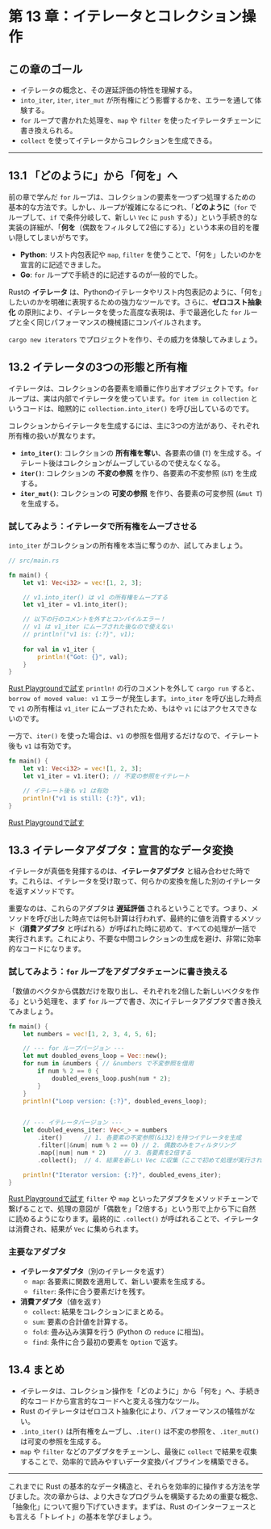 # 第 13 章：イテレータとコレクション操作

## この章のゴール
- イテレータの概念と、その遅延評価の特性を理解する。
- `into_iter`, `iter`, `iter_mut` が所有権にどう影響するかを、エラーを通して体験する。
- `for` ループで書かれた処理を、`map` や `filter` を使ったイテレータチェーンに書き換えられる。
- `collect` を使ってイテレータからコレクションを生成できる。

---

## 13.1 「どのように」から「何を」へ

前の章で学んだ `for` ループは、コレクションの要素を一つずつ処理するための基本的な方法です。しかし、ループが複雑になるにつれ、「**どのように**（`for` でループして、`if` で条件分岐して、新しい `Vec` に `push` する）」という手続き的な実装の詳細が、「**何を**（偶数をフィルタして2倍にする）」という本来の目的を覆い隠してしまいがちです。

- **Python**: リスト内包表記や `map`, `filter` を使うことで、「何を」したいのかを宣言的に記述できました。
- **Go**: `for` ループで手続き的に記述するのが一般的でした。

Rustの **イテレータ** は、Pythonのイテレータやリスト内包表記のように、「何を」したいのかを明確に表現するための強力なツールです。さらに、**ゼロコスト抽象化** の原則により、イテレータを使った高度な表現は、手で最適化した `for` ループと全く同じパフォーマンスの機械語にコンパイルされます。

`cargo new iterators` でプロジェクトを作り、その威力を体験してみましょう。

## 13.2 イテレータの3つの形態と所有権

イテレータは、コレクションの各要素を順番に作り出すオブジェクトです。`for` ループは、実は内部でイテレータを使っています。`for item in collection` というコードは、暗黙的に `collection.into_iter()` を呼び出しているのです。

コレクションからイテレータを生成するには、主に3つの方法があり、それぞれ所有権の扱いが異なります。

- **`into_iter()`**: コレクションの **所有権を奪い**、各要素の値 (`T`) を生成する。イテレート後はコレクションがムーブしているので使えなくなる。
- **`iter()`**: コレクションの **不変の参照** を作り、各要素の不変参照 (`&T`) を生成する。
- **`iter_mut()`**: コレクションの **可変の参照** を作り、各要素の可変参照 (`&mut T`) を生成する。

### 試してみよう：イテレータで所有権をムーブさせる

`into_iter` がコレクションの所有権を本当に奪うのか、試してみましょう。

```rust
// src/main.rs

fn main() {
    let v1: Vec<i32> = vec![1, 2, 3];

    // v1.into_iter() は v1 の所有権をムーブする
    let v1_iter = v1.into_iter();

    // 以下の行のコメントを外すとコンパイルエラー！
    // v1 は v1_iter にムーブされた後なので使えない
    // println!("v1 is: {:?}", v1);
    
    for val in v1_iter {
        println!("Got: {}", val);
    }
}
```
[Rust Playgroundで試す](https://play.rust-lang.org/?version=stable&mode=debug&edition=2021&code=//%20src/main.rs%0A%0Afn%20main%28%29%20%7B%0A%20%20%20%20let%20v1%3A%20Vec%3Ci32%3E%20%3D%20vec%21%5B1%2C%202%2C%203%5D%3B%0A%0A%20%20%20%20//%20v1.into_iter%28%29%20%E3%81%AF%20v1%20%E3%81%AE%E6%89%80%E6%9C%89%E6%A8%A9%E3%82%92%E3%83%A0%E3%83%BC%E3%83%96%E3%81%99%E3%82%8B%0A%20%20%20%20let%20v1_iter%20%3D%20v1.into_iter%28%29%3B%0A%0A%20%20%20%20//%20%E4%BB%A5%E4%B8%8B%E3%81%AE%E8%A1%8C%E3%81%AE%E3%82%B3%E3%83%A1%E3%83%B3%E3%83%88%E3%82%92%E5%A4%96%E3%81%99%E3%81%A8%E3%82%B3%E3%83%B3%E3%83%91%E3%82%A4%E3%83%AB%E3%82%A8%E3%83%A9%E3%83%BC%EF%BC%81%0A%20%20%20%20//%20v1%20%E3%81%AF%20v1_iter%20%E3%81%AB%E3%83%A0%E3%83%BC%E3%83%96%E3%81%95%E3%82%8C%E3%81%9F%E5%BE%8C%E3%81%AA%E3%81%AE%E3%81%A7%E4%BD%BF%E3%81%88%E3%81%AA%E3%81%84%0A%20%20%20%20//%20println%21%28%22v1%20is%3A%20%7B%3A%3F%7D%22%2C%20v1%29%3B%0A%20%20%20%20%0A%20%20%20%20for%20val%20in%20v1_iter%20%7B%0A%20%20%20%20%20%20%20%20println%21%28%22Got%3A%20%7B%7D%22%2C%20val%29%3B%0A%20%20%20%20%7D%0A%7D)
`println!` の行のコメントを外して `cargo run` すると、`borrow of moved value: v1` エラーが発生します。`into_iter` を呼び出した時点で `v1` の所有権は `v1_iter` にムーブされたため、もはや `v1` にはアクセスできないのです。

一方で、`iter()` を使った場合は、`v1` の参照を借用するだけなので、イテレート後も `v1` は有効です。

```rust
fn main() {
    let v1: Vec<i32> = vec![1, 2, 3];
    let v1_iter = v1.iter(); // 不変の参照をイテレート

    // イテレート後も v1 は有効
    println!("v1 is still: {:?}", v1);
}
```
[Rust Playgroundで試す](https://play.rust-lang.org/?version=stable&mode=debug&edition=2021&code=fn%20main%28%29%20%7B%0A%20%20%20%20let%20v1%3A%20Vec%3Ci32%3E%20%3D%20vec%21%5B1%2C%202%2C%203%5D%3B%0A%20%20%20%20let%20v1_iter%20%3D%20v1.iter%28%29%3B%20//%20%E4%B8%8D%E5%A4%89%E3%81%AE%E5%8F%82%E7%85%A7%E3%82%92%E3%82%A4%E3%83%86%E3%83%AC%E3%83%BC%E3%83%88%0A%0A%20%20%20%20//%20%E3%82%A4%E3%83%86%E3%83%AC%E3%83%BC%E3%83%88%E5%BE%8C%E3%82%82%20v1%20%E3%81%AF%E6%9C%89%E5%8A%B9%0A%20%20%20%20println%21%28%22v1%20is%20still%3A%20%7B%3A%3F%7D%22%2C%20v1%29%3B%0A%7D)

## 13.3 イテレータアダプタ：宣言的なデータ変換

イテレータが真価を発揮するのは、**イテレータアダプタ** と組み合わせた時です。これらは、イテレータを受け取って、何らかの変換を施した別のイテレータを返すメソッドです。

重要なのは、これらのアダプタは **遅延評価** されるということです。つまり、メソッドを呼び出した時点では何も計算は行われず、最終的に値を消費するメソッド（**消費アダプタ** と呼ばれる）が呼ばれた時に初めて、すべての処理が一括で実行されます。これにより、不要な中間コレクションの生成を避け、非常に効率的なコードになります。

### 試してみよう：`for` ループをアダプタチェーンに書き換える

「数値のベクタから偶数だけを取り出し、それぞれを2倍した新しいベクタを作る」という処理を、まず `for` ループで書き、次にイテレータアダプタで書き換えてみましょう。

```rust
fn main() {
    let numbers = vec![1, 2, 3, 4, 5, 6];

    // --- for ループバージョン ---
    let mut doubled_evens_loop = Vec::new();
    for num in &numbers { // &numbers で不変参照を借用
        if num % 2 == 0 {
            doubled_evens_loop.push(num * 2);
        }
    }
    println!("Loop version: {:?}", doubled_evens_loop);


    // --- イテレータバージョン ---
    let doubled_evens_iter: Vec<_> = numbers
        .iter()      // 1. 各要素の不変参照(&i32)を持つイテレータを生成
        .filter(|&num| num % 2 == 0) // 2. 偶数のみをフィルタリング
        .map(|num| num * 2)     // 3. 各要素を2倍する
        .collect();  // 4. 結果を新しい Vec に収集（ここで初めて処理が実行される）

    println!("Iterator version: {:?}", doubled_evens_iter);
}
```
[Rust Playgroundで試す](https://play.rust-lang.org/?version=stable&mode=debug&edition=2021&code=fn%20main%28%29%20%7B%0A%20%20%20%20let%20numbers%20%3D%20vec%21%5B1%2C%202%2C%203%2C%204%2C%205%2C%206%5D%3B%0A%0A%20%20%20%20//%20---%20for%20%E3%83%AB%E3%83%BC%E3%83%97%E3%83%90%E3%83%BC%E3%82%B8%E3%83%A7%E3%83%B3%20---%0A%20%20%20%20let%20mut%20doubled_evens_loop%20%3D%20Vec%3A%3Anew%28%29%3B%0A%20%20%20%20for%20num%20in%20%26numbers%20%7B%20//%20%26numbers%20%E3%81%A7%E4%B8%8D%E5%A4%89%E5%8F%82%E7%85%A7%E3%82%92%E5%80%9F%E7%94%A8%0A%20%20%20%20%20%20%20%20if%20num%20%25%202%20%3D%3D%200%20%7B%0A%20%20%20%20%20%20%20%20%20%20%20%20doubled_evens_loop.push%28num%20%2A%202%29%3B%0A%20%20%20%20%20%20%20%20%7D%0A%20%20%20%20%7D%0A%20%20%20%20println%21%28%22Loop%20version%3A%20%7B%3A%3F%7D%22%2C%20doubled_evens_loop%29%3B%0A%0A%0A%20%20%20%20//%20---%20%E3%82%A4%E3%83%86%E3%83%AC%E3%83%BC%E3%82%BF%E3%83%90%E3%83%BC%E3%82%B8%E3%83%A7%E3%83%B3%20---%0A%20%20%20%20let%20doubled_evens_iter%3A%20Vec%3C_%3E%20%3D%20numbers%0A%20%20%20%20%20%20%20%20.iter%28%29%20%20%20%20%20%20//%201.%20%E5%90%84%E8%A6%81%E7%B4%A0%E3%81%AE%E4%B8%8D%E5%A4%89%E5%8F%82%E7%85%A7%28%26i32%29%E3%82%92%E6%8C%81%E3%81%A4%E3%82%A4%E3%83%86%E3%83%AC%E3%83%BC%E3%82%BF%E3%82%92%E7%94%9F%E6%88%90%0A%20%20%20%20%20%20%20%20.filter%28%7C%26num%7C%20num%20%25%202%20%3D%3D%200%29%20//%202.%20%E5%81%B6%E6%95%B0%E3%81%AE%E3%81%BF%E3%82%92%E3%83%95%E3%82%A3%E3%83%AB%E3%82%BF%E3%83%AA%E3%83%B3%E3%82%B0%0A%20%20%20%20%20%20%20%20.map%28%7Cnum%7C%20num%20%2A%202%29%20%20%20%20%20//%203.%20%E5%90%84%E8%A6%81%E7%B4%A0%E3%82%922%E5%80%8D%E3%81%99%E3%82%8B%0A%20%20%20%20%20%20%20%20.collect%28%29%3B%20%20//%204.%20%E7%B5%90%E6%9E%9C%E3%82%92%E6%96%B0%E3%81%97%E3%81%84%20Vec%20%E3%81%AB%E5%8F%8E%E9%9B%86%EF%BC%88%E3%81%93%E3%81%93%E3%81%A7%E5%88%9D%E3%82%81%E3%81%A6%E5%87%A6%E7%90%86%E3%81%8C%E5%AE%9F%E8%A1%8C%E3%81%95%E3%82%8C%E3%82%8B%EF%BC%89%0A%0A%20%20%20%20println%21%28%22Iterator%20version%3A%20%7B%3A%3F%7D%22%2C%20doubled_evens_iter%29%3B%0A%7D)
`filter` や `map` といったアダプタをメソッドチェーンで繋げることで、処理の意図が「偶数を」「2倍する」という形で上から下に自然に読めるようになります。最終的に `.collect()` が呼ばれることで、イテレータは消費され、結果が `Vec` に集められます。

### 主要なアダプタ
- **イテレータアダプタ**（別のイテレータを返す）
  - `map`: 各要素に関数を適用して、新しい要素を生成する。
  - `filter`: 条件に合う要素だけを残す。
- **消費アダプタ**（値を返す）
  - `collect`: 結果をコレクションにまとめる。
  - `sum`: 要素の合計値を計算する。
  - `fold`: 畳み込み演算を行う (Python の `reduce` に相当)。
  - `find`: 条件に合う最初の要素を `Option` で返す。

## 13.4 まとめ

- イテレータは、コレクション操作を「どのように」から「何を」へ、手続き的なコードから宣言的なコードへと変える強力なツール。
- Rust のイテレータはゼロコスト抽象化により、パフォーマンスの犠牲がない。
- `.into_iter()` は所有権をムーブし、`.iter()` は不変の参照を、`.iter_mut()` は可変の参照を生成する。
- `map` や `filter` などのアダプタをチェーンし、最後に `collect` で結果を収集することで、効率的で読みやすいデータ変換パイプラインを構築できる。

---

これまでに Rust の基本的なデータ構造と、それらを効率的に操作する方法を学びました。次の章からは、より大きなプログラムを構築するための重要な概念、「抽象化」について掘り下げていきます。まずは、Rust のインターフェースとも言える「トレイト」の基本を学びましょう。

